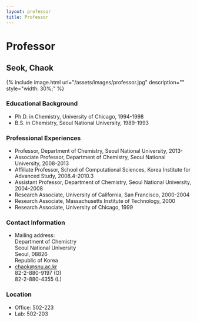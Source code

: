 ```yaml
---
layout: professor
title: Professor
---
```


# Professor

## Seok, Chaok

{% include image.html url="/assets/images/professor.jpg" description="" style="width: 30%;" %}

### Educational Background

- Ph.D. in Chemistry, University of Chicago, 1994-1998
- B.S. in Chemistry, Seoul National University, 1989-1993

### Professional Experiences

- Professor, Department of Chemistry, Seoul National University, 2013-
- Associate Professor, Department of Chemistry, Seoul National University,
  2008-2013
- Affiliate Professor, School of Computational Sciences, Korea Institute for
  Advanced Study, 2008.4-2010.3
- Assistant Professor, Department of Chemistry, Seoul National University,
  2004-2008
- Research Associate, University of California, San Francisco, 2000-2004
- Research Associate, Massachusetts Institute of Technology, 2000
- Research Associate, University of Chicago, 1999

### Contact Information

- Mailing address:  
  Department of Chemistry  
  Seoul National University  
  Seoul, 08826  
  Republic of Korea
- chaok@snu.ac.kr  
  82-2-880-9197 (O)  
  82-2-880-4355 (L)

### Location

- Office: 502-223
- Lab: 502-203
